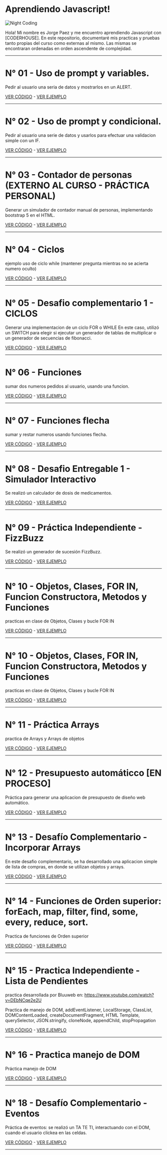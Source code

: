 # Aprendiendo Javascript!

![Night Coding](https://practicajavascript.netlify.app/coding.gif)

Hola! Mi nombre es Jorge Paez y me encuentro aprendiendo Javascript con [CODERHOUSE].
En este repositorio, documentaré mis practicas y pruebas tanto propias del curso como externas al mismo.
Las mismas se encontraran ordenadas en orden ascendente de complejidad.

---

# N° 01 - Uso de prompt y variables.

Pedir al usuario una seria de datos y mostrarlos en un ALERT.

[VER CÓDIGO](https://github.com/GiorgioCode/practicas-js/tree/master/01_prompt) - [VER EJEMPLO](https://practicajavascript.netlify.app/01_prompt/)

---

# N° 02 - Uso de prompt y condicional.

Pedir al usuario una serie de datos y usarlos para efectuar una validacion simple con un IF.

[VER CÓDIGO](https://github.com/GiorgioCode/practicas-js/tree/master/02_prompt_condicional) - [VER EJEMPLO](https://practicajavascript.netlify.app/02_prompt_condicional)

---

# N° 03 - Contador de personas (EXTERNO AL CURSO - PRÁCTICA PERSONAL)

Generar un simulador de contador manual de personas, implementando bootstrap 5 en el HTML.

[VER CÓDIGO](https://github.com/GiorgioCode/practicas-js/tree/master/03_contador) - [VER EJEMPLO](https://practicajavascript.netlify.app/03_contador/)

---

# N° 04 - Ciclos

ejemplo uso de ciclo while (mantener pregunta mientras no se acierta numero oculto)

[VER CÓDIGO](https://github.com/GiorgioCode/practicas-js/tree/master/04_ciclos) - [VER EJEMPLO](https://practicajavascript.netlify.app/04_ciclos/)

---

# N° 05 - Desafio complementario 1 - CICLOS

Generar una implementacion de un ciclo FOR o WHILE
En este caso, utilizó un SWITCH para elegir si ejecutar un generador de tablas de multiplicar o un generador de secuencias de fibonacci.

[VER CÓDIGO](https://github.com/GiorgioCode/practicas-js/tree/master/05_desafio_complementario_1) - [VER EJEMPLO](https://practicajavascript.netlify.app/05_desafio_complementario_1/)

---

# N° 06 - Funciones

sumar dos numeros pedidos al usuario, usando una funcion.

[VER CÓDIGO](https://github.com/GiorgioCode/practicas-js/tree/master/06_funciones) - [VER EJEMPLO](https://practicajavascript.netlify.app/06_funciones)

---

# N° 07 - Funciones flecha

sumar y restar numeros usando funciones flecha.

[VER CÓDIGO](https://github.com/GiorgioCode/practicas-js/tree/master/07_funciones_flecha) - [VER EJEMPLO](https://practicajavascript.netlify.app/07_funciones_flecha)

---

# N° 08 - Desafio Entregable 1 - Simulador Interactivo

Se realizó un calculador de dosis de medicamentos.

[VER CÓDIGO](https://github.com/GiorgioCode/practicas-js/tree/master/08_desafio_entregable_1_simulador/) - [VER EJEMPLO](https://practicajavascript.netlify.app/08_desafio_entregable_1_simulador/)

---

# N° 09 - Práctica Independiente - FizzBuzz

Se realizó un generador de sucesión FizzBuzz.

[VER CÓDIGO](https://github.com/GiorgioCode/practicas-js/tree/master/09_FizzBuzz) - [VER EJEMPLO](https://practicajavascript.netlify.app/09_FizzBuzz)

---

# N° 10 - Objetos, Clases, FOR IN, Funcion Constructora, Metodos y Funciones

practicas en clase de Objetos, Clases y bucle FOR IN

[VER CÓDIGO](https://github.com/GiorgioCode/practicas-js/tree/master/10_objetos) - [VER EJEMPLO](https://practicajavascript.netlify.app/10_objetos)

---

# N° 10 - Objetos, Clases, FOR IN, Funcion Constructora, Metodos y Funciones

practicas en clase de Objetos, Clases y bucle FOR IN

[VER CÓDIGO](https://github.com/GiorgioCode/practicas-js/tree/master/10_objetos) - [VER EJEMPLO](https://practicajavascript.netlify.app/10_objetos)

---

# N° 11 - Práctica Arrays

practica de Arrays y Arrays de objetos

[VER CÓDIGO](https://github.com/GiorgioCode/practicas-js/tree/master/11-arrays) - [VER EJEMPLO](https://practicajavascript.netlify.app/11_arrays)

---

# N° 12 - Presupuesto automáticco [EN PROCESO]

Práctica para generar una aplicacion de presupuesto de diseño web automático.

[VER CÓDIGO](https://github.com/GiorgioCode/practicas-js/tree/master/12_presupuestador) - [VER EJEMPLO](https://practicajavascript.netlify.app/12_presupuestador)

---

# N° 13 - Desafío Complementario - Incorporar Arrays

En este desafio complementario, se ha desarrollado una aplicacion simple de lista de compras, en donde se utilizan objetos y arrays.

[VER CÓDIGO](https://github.com/GiorgioCode/practicas-js/tree/master/13_Desafio_Complementario_incorporar_arrays/) - [VER EJEMPLO](https://practicajavascript.netlify.app/13_Desafio_Complementario_incorporar_arrays/)

---
# N° 14 - Funciones de Orden superior: forEach, map, filter, find, some, every, reduce, sort.

Practica de funciones de Orden superior

[VER CÓDIGO](https://github.com/GiorgioCode/practicas-js/tree/master/14_funciones_orden_superior/) - [VER EJEMPLO](https://practicajavascript.netlify.app/14_funciones_orden_superior/)

---
# N° 15 - Practica Independiente - Lista de Pendientes
practica desarrollada por Bluuweb en: https://www.youtube.com/watch?v=DEbNCqe2e2U

Practica de manejo de DOM, addEventListener, LocalStorage, ClassList, DOMContentLoaded, createDocumentFragment, HTML Template, querySelector, JSON.stringify, cloneNode, appendChild, stopPropagation

[VER CÓDIGO](https://github.com/GiorgioCode/practicas-js/tree/master/15_Lista_pendientes/) - [VER EJEMPLO](https://practicajavascript.netlify.app/15_Lista_pendientes/)

---
# N° 16 - Practica manejo de DOM
Práctica manejo de DOM

[VER CÓDIGO](https://github.com/GiorgioCode/practicas-js/tree/master/16_DOM/) - [VER EJEMPLO](https://practicajavascript.netlify.app/16_DOM/)

---
# N° 18 - Desafío Complementario - Eventos
Práctica de eventos: se realizó un TA TE TI, interactuando con el DOM, cuando el usuario clickea en las celdas.

[VER CÓDIGO](https://github.com/GiorgioCode/practicas-js/tree/master/18_Desafio_Complementario_Eventos/) - [VER EJEMPLO](https://practicajavascript.netlify.app/18_Desafio_Complementario_Eventos/)

---